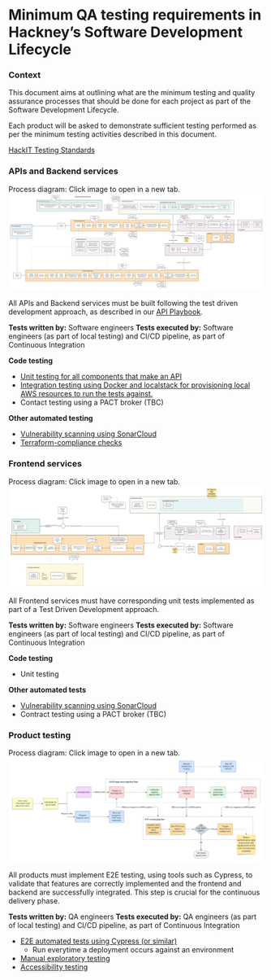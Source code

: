 # Minimum QA testing requirements in Hackney’s Software Development Lifecycle

### Context
This document aims at outlining what are the minimum testing and quality assurance processes that should be done for each project as part of the Software Development Lifecycle.

Each product will be asked to demonstrate sufficient testing performed as per the minimum testing activities described in this document.

[HackIT Testing Standards](./testing_standards.md)


### APIs and Backend services
Process diagram:
Click image to open in a new tab.
[![](../docs-images/DevelopmentLifecycle.png)](../docs-images/DevelopmentLifecycle.png)


All APIs and Backend services must be built following the test driven development approach, as described in our [API Playbook](https://playbook.hackney.gov.uk/API-Playbook/tdd).

**Tests written by:** Software engineers
**Tests executed by:** Software engineers (as part of local testing) and CI/CD pipeline, as part of Continuous Integration

**Code testing**
- [Unit testing for all components that make an API](https://playbook.hackney.gov.uk/API-Playbook/unit_testing)
- [Integration testing using Docker and localstack for provisioning local AWS resources to run the tests against.](https://playbook.hackney.gov.uk/API-Playbook/integration_tests)
- Contact testing using a PACT broker (TBC)

**Other automated testing**
- [Vulnerability scanning using SonarCloud](https://playbook.hackney.gov.uk/API-Playbook/sonarcloud)
- [Terraform-compliance checks](https://playbook.hackney.gov.uk/API-Playbook/terraform_compliance)

### Frontend services
Process diagram:
Click image to open in a new tab.
[![](../docs-images/MFEFrontendDevelopmentLifecycle.png)](../docs-images/MFEFrontendDevelopmentLifecycle.png)

All Frontend services must have corresponding unit tests implemented as part of a Test Driven Development approach.

**Tests written by:** Software engineers
**Tests executed by:** Software engineers (as part of local testing) and CI/CD pipeline, as part of Continuous Integration

**Code testing**
- Unit testing

**Other automated tests**
- [Vulnerability scanning using SonarCloud](https://playbook.hackney.gov.uk/API-Playbook/sonarcloud)
- Contract testing using a PACT broker (TBC)

### Product testing
Process diagram:
Click image to open in a new tab.
[![](../docs-images/qa_process.png)](../docs-images/qa_process.png)

All products must implement E2E testing, using tools such as Cypress, to validate that features are correctly implemented and the frontend and backend are successfully integrated. This step is crucial for the continuous delivery phase.

**Tests written by:** QA engineers
**Tests executed by:** QA engineers (as part of local testing) and CI/CD pipeline, as part of Continuous Integration

- [E2E automated tests using Cypress (or similar)](https://playbook.hackney.gov.uk/micro-frontends/testing/)
    - Run everytime a deployment occurs against an environment
- [Manual exploratory testing](https://docs.google.com/document/d/1R7JEXdbjhAESbO5JAp7kvlrxxY19MOxBhpwOQ1pdUpQ/edit?usp=sharing)
- [Accessibility testing](https://playbook.hackney.gov.uk/API-Playbook/accessibility_testing)


